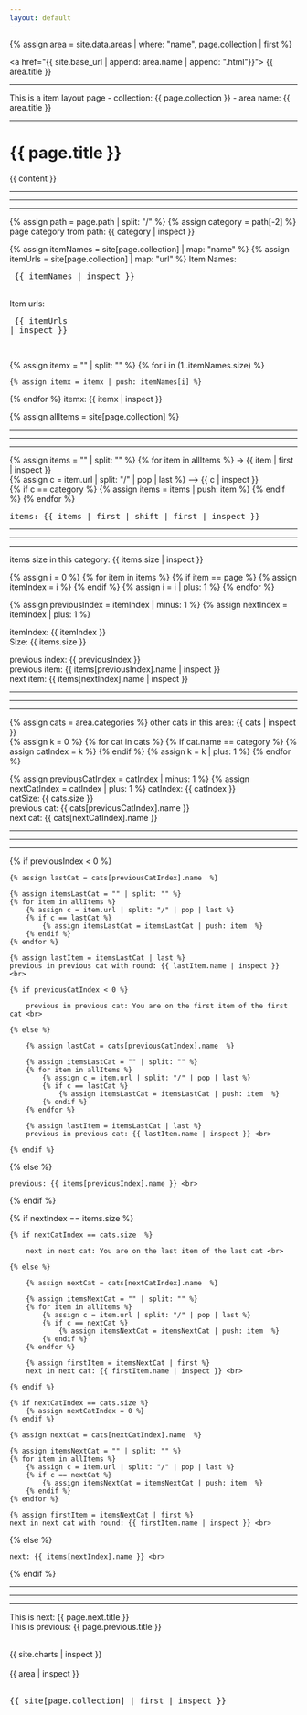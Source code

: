 ```yaml
---
layout: default
---
```


{% assign area = site.data.areas | where: "name", page.collection | first %}

<a href="{{ site.base_url | append: area.name | append: ".html"}}"> {{ area.title }} </a>

<hr>

This is a item layout page - collection: {{ page.collection }} - area name: {{ area.title }}

<hr>

<h1> {{ page.title }} </h1>

{{ content }} 

<hr>
<hr>
<hr>

{% assign path = page.path | split: "/" %}
{% assign category = path[-2] %}
page category from path: {{ category | inspect }} <br>

{% assign itemNames = site[page.collection] | map: "name" %}
{% assign itemUrls = site[page.collection] | map: "url" %}
Item Names: <pre> {{ itemNames | inspect }} </pre> <br>
Item urls: <pre> {{ itemUrls | inspect }}  </pre>  <br>

{% assign itemx = "" | split: "" %}
{% for i in (1..itemNames.size) %}
    
    {% assign itemx = itemx | push: itemNames[i] %}
{% endfor %}
itemx: {{ itemx | inspect }} <br>

{% assign allItems = site[page.collection] %} 

<hr>
<hr>
<hr>


{% assign items = "" | split: "" %}
{% for item in  allItems %}
-> {{ item | first | inspect }} <br>
    {% assign c = item.url | split: "/" | pop | last %}
--> {{ c | inspect }} <br>
    {% if c == category %}
        {% assign items = items | push: item  %}
    {% endif %}
{% endfor %}
 <pre>
items: {{ items | first | shift | first | inspect }}
</pre>


<hr>
<hr>
<hr>

items size in this category: {{ items.size | inspect }} <br>

{% assign i = 0 %}
{% for item in items %}
    {% if item == page %}
        {% assign itemIndex = i %}
    {% endif %}
    {% assign i = i | plus: 1 %}
{% endfor %}

{% assign previousIndex = itemIndex | minus: 1 %}
{% assign nextIndex     = itemIndex | plus:  1 %}

itemIndex: {{ itemIndex }} <br>
Size: {{ items.size }} <br>

previous index: {{ previousIndex }} <br>
previous item:  {{ items[previousIndex].name | inspect }} <br>
next item:      {{ items[nextIndex].name | inspect }} <br>

<hr>
<hr>
<hr>

{% assign cats = area.categories %}
other cats in this area: {{ cats | inspect }} <br>
{% assign k = 0 %}
{% for cat in cats %}
    {% if cat.name == category %}
        {% assign catIndex = k %}
    {% endif %}
    {% assign k = k | plus: 1 %}
{% endfor %}

{% assign previousCatIndex = catIndex | minus: 1 %}
{% assign nextCatIndex     = catIndex | plus:  1 %}
catIndex:     {{ catIndex }} <br>
catSize:      {{ cats.size }} <br>
previous cat: {{ cats[previousCatIndex].name }} <br>
next cat:     {{ cats[nextCatIndex].name }} <br>

<hr>
<hr>
<hr>

{% if previousIndex < 0 %}

    {% assign lastCat = cats[previousCatIndex].name  %}

    {% assign itemsLastCat = "" | split: "" %}
    {% for item in allItems %}
        {% assign c = item.url | split: "/" | pop | last %}
        {% if c == lastCat %}
            {% assign itemsLastCat = itemsLastCat | push: item  %}
        {% endif %}
    {% endfor %}
    
    {% assign lastItem = itemsLastCat | last %}
    previous in previous cat with round: {{ lastItem.name | inspect }} <br>

    {% if previousCatIndex < 0 %}
        
        previous in previous cat: You are on the first item of the first cat <br>
    
    {% else %}
        
        {% assign lastCat = cats[previousCatIndex].name  %}

        {% assign itemsLastCat = "" | split: "" %}
        {% for item in allItems %}
            {% assign c = item.url | split: "/" | pop | last %}
            {% if c == lastCat %}
                {% assign itemsLastCat = itemsLastCat | push: item  %}
            {% endif %}
        {% endfor %}

        {% assign lastItem = itemsLastCat | last %}
        previous in previous cat: {{ lastItem.name | inspect }} <br>

    {% endif %}

{% else %}

    previous: {{ items[previousIndex].name }} <br>

{% endif %}

{% if nextIndex == items.size  %}

    {% if nextCatIndex == cats.size  %}

        next in next cat: You are on the last item of the last cat <br>

    {% else %}

        {% assign nextCat = cats[nextCatIndex].name  %}

        {% assign itemsNextCat = "" | split: "" %}
        {% for item in allItems %}
            {% assign c = item.url | split: "/" | pop | last %}
            {% if c == nextCat %}
                {% assign itemsNextCat = itemsNextCat | push: item  %}
            {% endif %}
        {% endfor %}

        {% assign firstItem = itemsNextCat | first %}
        next in next cat: {{ firstItem.name | inspect }} <br>

    {% endif %}

    {% if nextCatIndex == cats.size %}
        {% assign nextCatIndex = 0 %}
    {% endif %}

    {% assign nextCat = cats[nextCatIndex].name  %}

    {% assign itemsNextCat = "" | split: "" %}
    {% for item in allItems %}
        {% assign c = item.url | split: "/" | pop | last %}
        {% if c == nextCat %}
            {% assign itemsNextCat = itemsNextCat | push: item  %}
        {% endif %}
    {% endfor %}

    {% assign firstItem = itemsNextCat | first %}
    next in next cat with round: {{ firstItem.name | inspect }} <br>

{% else %}

    next: {{ items[nextIndex].name }} <br>

{% endif %}


<hr>
<hr>
<hr>

This is next: {{ page.next.title }} <br>
This is previous: {{ page.previous.title }} <br> <br>

{{ site.charts | inspect }} <br> <br>
{{ area | inspect }} <br> <br>

<pre>
{{ site[page.collection] | first | inspect }}
</pre>